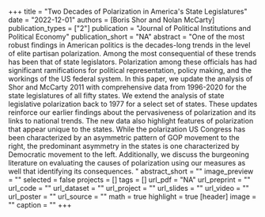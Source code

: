 +++
title = "Two Decades of Polarization in America's State Legislatures"
date = "2022-12-01"
authors = [Boris Shor and Nolan McCarty]
publication_types = ["2"]
publication = "Journal of Political Institutions and Political Economy"
publication_short = "NA"
abstract = "One of the most robust findings in American politics is the decades-long trends in the level of elite partisan polarization.  Among the most consequential of these trends has been that of state legislators.  Polarization among these officials has had significant ramifications for political representation, policy making, and the workings of the US federal system. In this paper, we update the analysis of Shor and McCarty 2011 with comprehensive data from 1996-2020 for the state legislatures of all fifty states.  We extend the analysis of state legislative polarization back to 1977 for a select set of states.  These updates reinforce our earlier findings about the pervasiveness of polarization and its links to national trends. The new data also highlight features of polarization that appear unique to the states. While the polarization US Congress has been characterized by an asymmetric pattern of GOP movement to the right, the predominant asymmetry in the states is one characterized by Democratic movement to the left. Additionally, we discuss the burgeoning literature on evaluating the causes of polarization using our measures as well that identifying its consequences. "
abstract_short = ""
image_preview = ""
selected = false
projects = []
tags = []
url_pdf = "NA"
url_preprint = ""
url_code = ""
url_dataset = ""
url_project = ""
url_slides = ""
url_video = ""
url_poster = ""
url_source = ""
math = true
highlight = true
[header]
image = ""
caption = ""
+++
